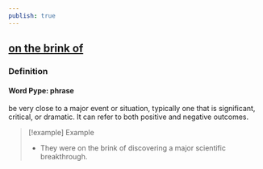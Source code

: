 ```yaml
---
publish: true
---
```

## [on the brink of](https://dictionary.cambridge.org/dictionary/english/on-the-brink-of)

### Definition
#### Word Pype: phrase
be very close to a major event or situation, typically one that is significant, critical, or dramatic. It can refer to both positive and negative outcomes.

>[!example] Example
> - They were on the brink of discovering a major scientific breakthrough.
